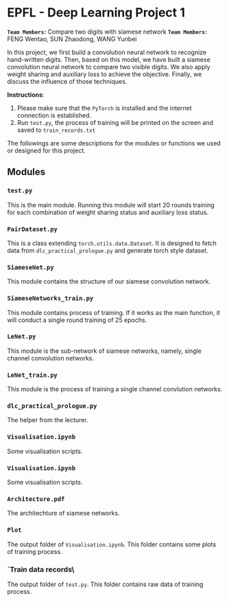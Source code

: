 # EPFL - Deep Learning Project 1 
**`Team Members`:** Compare two digits with siamese network
**`Team Members`:** FENG Wentao, SUN Zhaodong, WANG Yunbei

In this project, we first build a convolution neural network to recognize hand-written digits. Then, based on this model, we have built a siamese convolution neural network to compare two visible digits. We also apply weight sharing and auxiliary loss to achieve the objective. Finally, we discuss the influence of those techniques.

**Instructions**:
1. Please make sure that the `PyTorch` is installed and the internet connection is established.
2. Run `test.py`, the process of training will be printed on the screen and saved to `train_records.txt`

The followings are some descriptions for the modules or functions we used or designed for this project.

## Modules
### `test.py`
This is the main module. Running this module will start 20 rounds training for each combination of weight sharing status and auxiliary loss status.

### `PairDataset.py`
This is a class extending `torch.utils.data.Dataset`. It is designed to fetch data from `dlc_practical_prologue.py` and generate torch style dataset.

### `SiameseNet.py`
This module contains the structure of our siamese convolution network.

### `SiameseNetworks_train.py`
This module contains process of training. If it works as the main function, it will conduct a single round training of 25 epochs.

### `LeNet.py`
This module is the sub-network of siamese networks, namely, single channel convolution networks.

### `LeNet_train.py`
This module is the process of training a single channel convlution networks.

### `dlc_practical_prologue.py`
The helper from the lecturer.

### `Visualisation.ipynb`
Some visualisation scripts.

### `Visualisation.ipynb`
Some visualisation scripts.

### `Architecture.pdf`
The architechture of siamese networks.

### `Plot`
The output folder of `Visualisation.ipynb`. This folder contains some plots of training process.

### `Train data records\
The output folder of `test.py`. This folder contains raw data of training process.